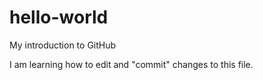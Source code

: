 # hello-world
My introduction to GitHub

I am learning how to edit and "commit" changes to this file.

